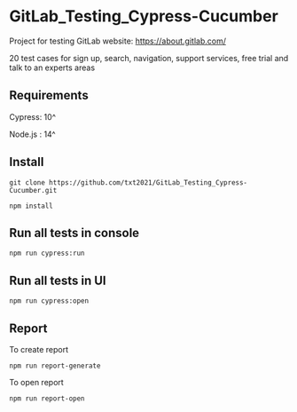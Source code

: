 # GitLab_Testing_Cypress-Cucumber

Project for testing GitLab website: https://about.gitlab.com/

20 test cases for sign up, search, navigation, support services, free trial and talk to an experts areas

## Requirements
Cypress: 10^

Node.js : 14^

## Install
```
git clone https://github.com/txt2021/GitLab_Testing_Cypress-Cucumber.git
```

```
npm install 
```

## Run all tests in console
```
npm run cypress:run
```

## Run all tests in UI
```
npm run cypress:open
```

## Report

To create report

```
npm run report-generate
```

To open report

```
npm run report-open
```
